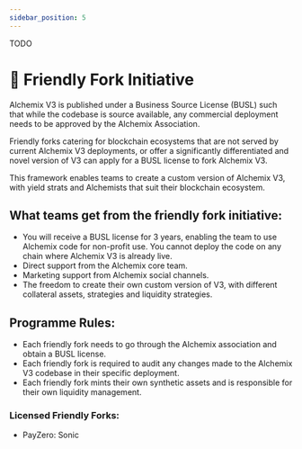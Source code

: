 ```yaml
---
sidebar_position: 5
---
```


TODO

# 🍴 Friendly Fork Initiative

Alchemix V3 is published under a Business Source License (BUSL) such that while the codebase is source available, any commercial deployment needs to be approved by the Alchemix Association.

Friendly forks catering for blockchain ecosystems that are not served by current Alchemix V3 deployments, or offer a significantly differentiated and novel version of V3 can apply for a BUSL license to fork Alchemix V3.

This framework enables teams to create a custom version of Alchemix V3, with yield strats and Alchemists that suit their blockchain ecosystem.

## What teams get from the friendly fork initiative:

- You will receive a BUSL license for 3 years, enabling the team to use Alchemix code for non-profit use. You cannot deploy the code on any chain where Alchemix V3 is already live.
- Direct support from the Alchemix core team.
- Marketing support from Alchemix social channels.
- The freedom to create their own custom version of V3, with different collateral assets, strategies and liquidity strategies.

## Programme Rules:

- Each friendly fork needs to go through the Alchemix association and obtain a BUSL license.
- Each friendly fork is required to audit any changes made to the Alchemix V3 codebase in their specific deployment.
- Each friendly fork mints their own synthetic assets and is responsible for their own liquidity management.

### Licensed Friendly Forks:

- PayZero: Sonic
